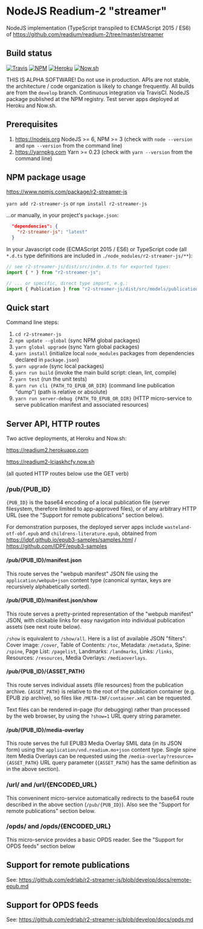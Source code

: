 # NodeJS Readium-2 "streamer"

NodeJS implementation (TypeScript transpiled to ECMAScript 2015 / ES6) of https://github.com/readium/readium-2/tree/master/streamer

## Build status

[![Travis](https://travis-ci.org/edrlab/r2-streamer-js.svg?branch=develop)](https://travis-ci.org/edrlab/r2-streamer-js)  [![NPM](https://img.shields.io/npm/v/r2-streamer-js.svg)](https://www.npmjs.com/package/r2-streamer-js) [![Heroku](https://img.shields.io/badge/app-Heroku-blue.svg)](https://readium2.herokuapp.com) [![Now.sh](https://img.shields.io/badge/app-Now.sh-lightgrey.svg)](https://readium2-lcjaskhcfy.now.sh)

THIS IS ALPHA SOFTWARE! Do not use in production. APIs are not stable, the architecture / code organization is likely to change frequently. All builds are from the `develop` branch. Continuous integration via TravisCI. NodeJS package published at the NPM registry. Test server apps deployed at Heroku and Now.sh.

## Prerequisites

1) https://nodejs.org NodeJS >= 6, NPM >= 3 (check with `node --version` and `npm --version` from the command line)
2) https://yarnpkg.com Yarn >= 0.23 (check with `yarn --version` from the command line)

## NPM package usage

https://www.npmjs.com/package/r2-streamer-js

`yarn add r2-streamer-js` or `npm install r2-streamer-js`

...or manually, in your project's `package.json`:
```json
  "dependencies": {
    "r2-streamer-js": "latest"
  }
```

In your Javascript code (ECMAScript 2015 / ES6) or TypeScript code (all `*.d.ts` type definitions are included in `./node_modules/r2-streamer-js/**`):
```javascript
// see r2-streamer-js/dist/src/index.d.ts for exported types:
import { * } from "r2-streamer-js";

// ... or specific, direct type import, e.g.:
import { Publication } from "r2-streamer-js/dist/src/models/publication";
```

## Quick start

Command line steps:

1) `cd r2-streamer-js`
2) `npm update --global` (sync NPM global packages)
3) `yarn global upgrade` (sync Yarn global packages)
4) `yarn install` (initialize local `node_modules` packages from dependencies declared in `package.json`)
5) `yarn upgrade` (sync local packages)
6) `yarn run build` (invoke the main build script: clean, lint, compile)
7) `yarn test` (run the unit tests)
8) `yarn run cli {PATH_TO_EPUB_OR_DIR}` (command line publication "dump") (path is relative or absolute)
9) `yarn run server-debug {PATH_TO_EPUB_OR_DIR}` (HTTP micro-service to serve publication manifest and associated resources)

## Server API, HTTP routes

Two active deployments, at Heroku and Now.sh:

https://readium2.herokuapp.com

https://readium2-lcjaskhcfy.now.sh

(all quoted HTTP routes below use the GET verb)

### /pub/{PUB_ID}

`{PUB_ID}` is the base64 encoding of a local publication file (server filesystem, therefore limited to app-approved files), or of any arbitrary HTTP URL (see the "Support for remote publications" section below).

For demonstration purposes, the deployed server apps include `wasteland-otf-obf.epub` and `childrens-literature.epub`, obtained from https://idpf.github.io/epub3-samples/samples.html / https://github.com/IDPF/epub3-samples

#### /pub/{PUB_ID}/manifest.json

This route serves the "webpub manifest" JSON file using the `application/webpub+json` content type (canonical syntax, keys are recursively alphabetically sorted).

#### /pub/{PUB_ID}/manifest.json/show

This route serves a pretty-printed representation of the "webpub manifest" JSON, with clickable links for easy navigation into individual publication assets (see next route below).

`/show` is equivalent to `/show/all`. Here is a list of available JSON "filters": Cover image: `/cover`, Table of Contents: `/toc`, Metadata: `/metadata`, Spine: `/spine`, Page List: `/pagelist`, Landmarks: `/landmarks`, Links: `/links`, Resources: `/resources`, Media Overlays: `/mediaoverlays`.

#### /pub/{PUB_ID}/{ASSET_PATH}

This route serves individual assets (file resources) from the publication archive. `{ASSET_PATH}` is relative to the root of the publication container (e.g. EPUB zip archive), so files like `/META-INF/container.xml` can be requested.

Text files can be rendered in-page (for debugging) rather than processed by the web browser, by using the `?show=1` URL query string parameter.

#### /pub/{PUB_ID}/media-overlay

This route serves the full EPUB3 Media Overlay SMIL data (in its JSON form) using the `application/vnd.readium.mo+json` content type. Single spine item Media Overlays can be requested using the `/media-overlay?resource={ASSET_PATH}` URL query parameter (`{ASSET_PATH}` has the same definition as in the above section).

### /url/ and /url/{ENCODED_URL}

This conveninent micro-service automatically redirects to the base64 route described in the above section (`/pub/{PUB_ID}`). Also see the "Support for remote publications" section below.

### /opds/ and /opds/{ENCODED_URL}

This micro-service provides a basic OPDS reader. See the "Support for OPDS feeds" section below

## Support for remote publications

See: https://github.com/edrlab/r2-streamer-js/blob/develop/docs/remote-epub.md

## Support for OPDS feeds

See: https://github.com/edrlab/r2-streamer-js/blob/develop/docs/opds.md
